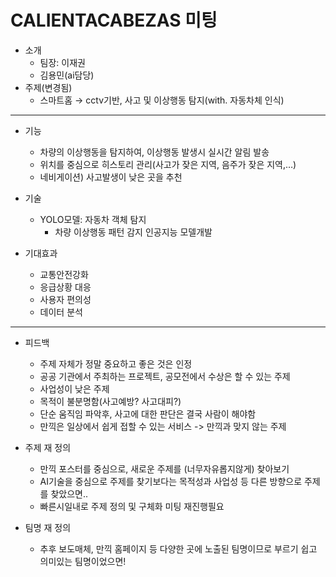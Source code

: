 # CALIENTACABEZAS 미팅

- 소개
    - 팀장: 이재권
    - 김용민(ai담당)
- 주제(변경됨)
    - 스마트홈 → cctv기반, 사고 및 이상행동 탐지(with. 자동차체 인식)

---

- 기능
    - 차량의 이상행동을 탐지하여, 이상행동 발생시 실시간 알림 발송
    - 위치를 중심으로 히스토리 관리(사고가 잦은 지역, 음주가 잦은 지역,…)
    - 네비게이션) 사고발생이 낮은 곳을 추천
- 기술
    - YOLO모델: 자동차 객체 탐지
        - 차량 이상행동 패턴 감지 인공지능 모델개발
        
- 기대효과
    - 교통안전강화
    - 응급상황 대응
    - 사용자 편의성
    - 데이터 분석

---
- 피드백
    - 주제 자체가 정말 중요하고 좋은 것은 인정
    - 공공 기관에서 주최하는 프로젝트, 공모전에서 수상은 할 수 있는 주제
    - 사업성이 낮은 주제
    - 목적이 불분명함(사고예방? 사고대피?)
    - 단순 움직임 파악후, 사고에 대한 판단은 결국 사람이 해야함
    - 만끽은 일상에서 쉽게 접할 수 있는 서비스 -> 만끽과 맞지 않는 주제



- 주제 재 정의
    - 만끽 포스터를 중심으로, 새로운 주제를 (너무자유롭지않게) 찾아보기
    - AI기술을 중심으로 주제를 찾기보다는 목적성과 사업성 등 다른 방향으로 주제를 찾았으면..
    - 빠른시일내로 주제 정의 및 구체화 미팅 재진행필요

- 팀명 재 정의
    - 추후 보도매체, 만끽 홈페이지 등 다양한 곳에 노출된 팀명이므로 부르기 쉽고 의미있는 팀명이었으면!
